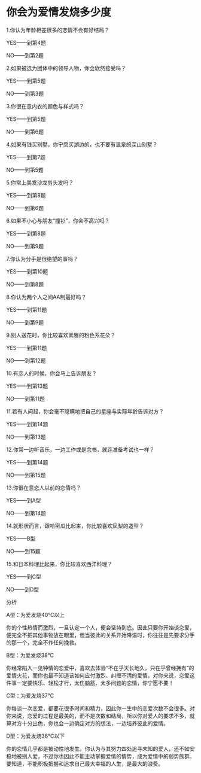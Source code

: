 # 你会为爱情发烧多少度

1.你认为年龄相差很多的恋情不会有好结局？ 

YES——到第4题 

NO——到第2题 

2.如果被选为团体中的领导人物，你会欣然接受吗？ 

YES——到第5题 

NO——到第3题 

3.你很在意内衣的颜色与样式吗？ 

YES——到第5题 

NO——到第6题 

4.如果有钱买别墅，你宁愿买湖边的，也不要有温泉的深山别墅？ 

YES——到第7题 

NO——到第5题 

5.你常上美发沙龙剪头发吗？ 

YES——到第8题 

NO——到第6题 

6.如果不小心与朋友“撞衫”，你会不高兴吗？ 

YES——到第8题 

NO——到第9题 

7.你认为分手是很绝望的事吗？ 

YES——到第10题 

NO——到第8题 

8.你认为两个人之间AA制最好吗？ 

YES——到第11题 

NO——到第9题 

9.别人送花时，你比较喜欢素雅的粉色系花朵？ 

YES——到第11题 

NO——到第12题 

10.有恋人的时候，你会马上告诉朋友？ 

YES——到第13题 

NO——到第11题 

11.若有人问起，你会毫不隐瞒地把自己的星座与实际年龄告诉对方？ 

YES——到第14题 

NO——到第13题 

12.你常一边听音乐，一边工作或是念书，就连准备考试也一样？ 

YES——到第14题 

NO——到第15题 

13.你很在意恋人以前的恋情吗？ 

YES——到A型 

NO——到第14题 

14.就形状而言，跟哈密瓜比起来，你比较喜欢凤梨的造型？ 

YES——B型 

NO——到15题 

15.和日本料理比起来，你比较喜欢西洋料理？ 

YES——到C型 

NO——到D型 

分析 

A型：为爱发烧40℃以上 

你的个性热情而激烈，一旦认定一个人，便会坚持到底。因此只要你开始谈恋爱，便完全不把其他事物放在眼里，但当彼此的关系开始降温时，你往往是先要求分手的那一个，完全不作任何挽救。 

B型：为爱发烧38℃ 

你经常陷入一见钟情的恋爱中，喜欢去体验“不在乎天长地久，只在乎曾经拥有”的爱情火花，而你也最不知道该如何应付激烈、纠缠不清的爱情。对你来说，恋爱这件事一定要快乐、轻松才行，太伤脑筋、太多问题的恋情，你宁愿不要！ 

C型：为爱发烧37℃ 

你每谈一次恋爱，都要花很多时间和精力，因此你一生中的恋爱次数不会很多。对你来说，恋爱的过程是最美的，而不是次数和结局，所以你对爱人的要求不多，就算对方十分出色，你也会一边确定对方的想法，一边培养彼此的爱情。 

D型：为爱发烧36℃以下 

你的恋情几乎都是被动性地发生。你认为与其努力四处追寻未知的爱人，还不如安稳地被别人爱，不过你也因此不能主动掌握爱情的情势，成为爱情中的弱势族群。要知道，不能积极把握和追求自己最大幸福的人生，是最大的浪费。